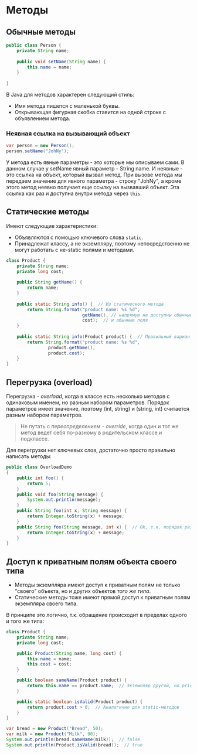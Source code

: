 # Методы

## Обычные методы

```java
public class Person {
    private String name;
    
    public void setName(String name) {
        this.name = name;
    }
    
}
```

В Java для методов характерен следующий стиль:

* Имя метода пишется с маленькой буквы.
* Открывающая фигурная скобка ставится на одной строке с объявлением метода.

### Неявная ссылка на вызывающий объект

```java
var person = new Person();
person.setName("JohNy");
```

У метода есть явные параметры - это которые мы описываем сами. В данном случае у setName явный параметр - String name. И неявные - это ссылка на объект, который вызвал метод. При вызове метода мы передаем значение для явного параметра - строку "JohNy", а кроме этого метод неявно получает еще ссылку на вызвавший объект. Эта ссылка как раз и доступна внутри метода через `this`.

## Статические методы

Имеют следующие характеристики:

* Объявляются с помощью ключевого слова `static`.
* Принадлежат классу, а не экземпляру, поэтому непосредственно не могут работать с не-static полями и методами.

```java
class Product {
    private String name;
    private long cost;
    
    public String getName() {
        return name;
    }
    
    public static String info() {  // Из статического метода
        return String.format("product name: %s %d", 
                             getName(), // напрямую не доступны обычные методы
                             cost);  // и обычные поля
    }
    
    public static String info(Product product) {  // Правильный вариант
        return String.format("product name: %s %d", 
                product.getName(), 
                product.cost);
    }
}
```

## Перегрузка (overload)

Перегрузка - *overload*, когда в классе есть несколько методов с одинаковым именем, но разным набором параметров. Порядок параметров имеет значение, поэтому (int, string) и (string, int) считается разным набором параметров.

> Не путать с *переопределением - override*, когда один и тот же метод ведет себя по-разному в родительском классе и подклассе.

Для перегрузки нет ключевых слов, достаточно просто правильно написать методы:

```java
public class OverloadDemo
{
    public int foo() {
        return 5;
    }
    public void foo(String message) {
        System.out.println(message);
    }
    public String foo(int x, String message) {
        return Integer.toString(x) + message;
    }
    public String foo(String message, int x) {  // Ok, т.к. порядок разный
        return Integer.toString(x) + message;
    }
}
```

## Доступ к приватным полям объекта своего типа

* Методы экземпляра имеют доступ к приватным полям не только "своего" объекта, но и других объектов *того же типа*. 
* Статические методы тоже имеют прямой доступ к приватным полям экземпляра своего типа.

В принципе это логично, т.к. обращение происходит в пределах одного и того же типа:

```java
class Product {
    private String name;
    private long cost;

    public Product(String name, long cost) {
        this.name = name;
        this.cost = cost;
    }

    public boolean sameName(Product product) {
        return this.name == product.name;  // Экземпляр другой, но private поле доступно
    }

    public static boolean isValid(Product product) {
        return product.cost > 0;  // Аналогично для static-методов
    }
}

var bread = new Product("Bread", 50);
var milk = new Product("Milk", 90);
System.out.println(bread.sameName(milk));  // false
System.out.println(Product.isValid(bread));  // true
```

